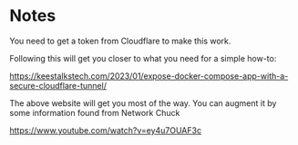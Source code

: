# Notes

You need to get a token from Cloudflare to make this work.


Following this will get you closer to what you need for a simple how-to:

https://keestalkstech.com/2023/01/expose-docker-compose-app-with-a-secure-cloudflare-tunnel/

The above website will get you most of the way.  You can augment it by some information found from Network Chuck

https://www.youtube.com/watch?v=ey4u7OUAF3c


